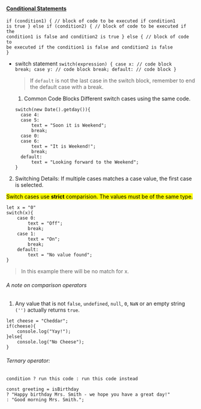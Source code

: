 #### [Conditional Statements](https://www.w3schools.com/js/js_if_else.asp)

<code>if (condition1) {
// block of code to be executed if condition1 is true
} else if (condition2) {
// block of code to be executed if the condition1 is false and condition2 is true
} else {
// block of code to be executed if the condition1 is false and condition2 is false
}</code>

- switch statement
  <code>switch(expression) {
  case x:
  // code block
  break;
  case y:
  // code block
  break;
  default:
  // code block
  }</code>

  > If <code>default</code> is not the last case in the switch block, remember to end the default case with a break.

  1. Common Code Blocks
     Different switch cases using the same code.

  ```JS
  switch(new Date().getday()){
    case 4:
    case 5:
        text = "Soon it is Weekend";
        break;
    case 0:
    case 6:
        text = "It is Weekend!";
        break;
    default:
        text = "Looking forward to the Weekend";
  }

  ```

2. Switching Details:
   If multiple cases matches a case value, the first case is selected.

<mark>Switch cases use **strict** comparision.
The values must be of the same type.
</mark>

```JS
let x = "0"
switch(x){
    case 0:
        text = "Off";
        break;
    case 1:
        text = "On";
        break;
    default:
        text = "No value found";
}

```

> In this example there will be no match for x.

###### A note on comparison operators

1. Any value that is not <code>false</code>, <code>undefined</code>, <code>null</code>, <code>0</code>, <code>NaN</code> or an empty string <code>('')</code> actually returns <code>true</code>.

```JS
let cheese = "Cheddar";
if(cheese){
    console.log("Yay!");
}else{
    console.log("No Cheese");
}

```

###### Ternary operator:

```JS
condition ? run this code : run this code instead
```

```JS
const greeting = isBirthday
? "Happy birthday Mrs. Smith - we hope you have a great day!"
: "Good morning Mrs. Smith.";
```
